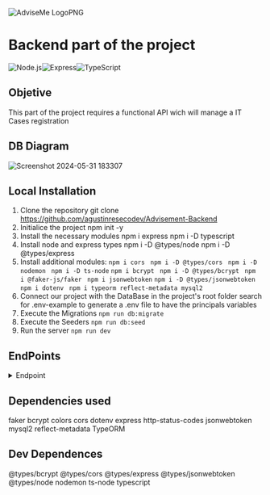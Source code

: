 ![AdviseMe LogoPNG](https://hackmd.io/_uploads/r1qGR0E4A.png)

# Backend part of the project

![Node.js](https://img.shields.io/badge/Node.js-339933?style=for-the-badge&logo=nodedotjs&logoColor=white)![Express](https://img.shields.io/badge/Express-000000?style=for-the-badge&logo=express&logoColor=white)![TypeScript](https://img.shields.io/badge/TypeScript-007ACC?style=for-the-badge&logo=typescript&logoColor=white)

## Objetive

This part of the project requires a functional API wich will manage a IT Cases registration

## DB Diagram

![Screenshot 2024-05-31 183307](https://hackmd.io/_uploads/SyFkn_PVC.png)

## Local Installation

1. Clone the repository git clone https://github.com/agustinresecodev/Advisement-Backend
2. Initialice the project npm init -y
3. Install the necessary modules npm i express npm i -D typescript
4. Install node and express types npm i -D @types/node npm i -D @types/express
5. Install additional modules:
   `npm i cors `
   `npm i -D @types/cors `
   `npm i -D nodemon `
   `npm i -D ts-node`
   `npm i bcrypt `
   `npm i -D @types/bcrypt `
   `npm i @faker-js/faker `
   `npm i jsonwebtoken`
   `npm i -D @types/jsonwebtoken `
   `npm i dotenv `
   `npm i typeorm reflect-metadata mysql2`
6. Connect our project with the DataBase in the project's root folder search for .env-example to generate a .env file to have the principals variables
7. Execute the Migrations `npm run db:migrate`
8. Execute the Seeders `npm run db:seed`
9. Run the server `npm run dev`

## EndPoints

<details>
    <summary>Endpoint</summary>

    - AUTH
        - REGISTER
                POST http://localhost:3000/api/auth/register
                body:

                    {
                        "firstName":"asdasdasd",
                        "lastName":"asdasdasd",
                        "email":"asdasdasd@1234",
                        "phone":"123345567",
                        "password":"12345678"

                    }

        - LOGIN

            POST http://localhost:3000/api/auth/login
            body:

                {

                    "email": "david@david.com",
                    "password": "princes"
                }

    - CASES
        - GET ALL CASES
            GET http://localhost:3000/api/cases/

        - GET ALL CASES BY LOGED USER
            GET http://localhost:3000/api/cases/technician/

        - GET CASE BY ID
            GET http://localhost:3000/api/cases/:id

        - EDIT CASE BY ID
            PUT http://localhost:3000/api/cases/:id

            body:
                {
                    "id": 7,
                    "description": "algo paso",
                    "status": true,
                    "createdAt": "2023-10-31T18:56:21.000Z",
                    "updatedAt": "2024-05-20T11:29:10.629Z",
                    "initialDate": "1/1/2021",
                    "finalDate": "2/1/2023",
                    "user": 1,
                    "client": 5
                }
        - DELETE CASE BY ID
            DELETE http://localhost:3000/api/cases/:id

        - CREATE CASE
            POST http://localhost:3000/api/cases/
            body:
                {
                    "description": "algo paso",
                    "user": 1,
                    "client": 5
                }
    - CLIENTS
        - GET ALL CLIENTS
            GET http://localhost:3000/api/clients/
        - GET CLIENT BY ID
            GET http://localhost:3000/api/clients/:id
        - EDIT CLIENT
            PUT http://localhost:3000/api/clients/:id

            body:
                {
                    "name":"asdasd",
                    "email":"e@e",
                    "phone":"phone",
                    "address":"address",
                    "cif":"cif",
                    "contactName":"contactName"
                }
        - DELETE CLIENT
            DELETE http://localhost:3000/api/clients/:id

        - CREATE CLIENT
            POST http://localhost:3000/api/clients/
                body:{
                    "name":"asdasd",
                    "email":"e@e",
                    "phone":"phone",
                    "address":"address",
                    "cif":"cif",
                    "contactName":"contactName"
                    }
    - USERS
        - GET ALL USERS
            GET http://localhost:3000/api/users/
        - GET SELF PROFILE
            GET http://localhost:3000/api/users/profile
        - EDIT SELF PROFILE
            PUT http://localhost:3000/api/profile
            body:{
                "firstName": "Daisy",
                "lastName": "Loweeeee",
                "email": "Doris.Gerlach-Funk@yahoo.comz",
                "phone": 290867512,
                "isActive": true
                }
        - GET TECHS
            GET http://localhost:3000/api/users/techs
        - GET USER BY ID
            GET http://localhost:3000/api/users/:id
        - DELETE USER
            DELETE http://localhost:3000/api/users/:id



</details>

## Dependencies used

faker
bcrypt
colors
cors
dotenv
express
http-status-codes
jsonwebtoken
mysql2
reflect-metadata
TypeORM

## Dev Dependences

@types/bcrypt
@types/cors
@types/express
@types/jsonwebtoken
@types/node
nodemon
ts-node
typescript
